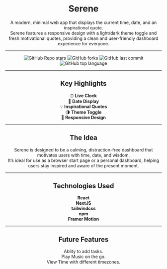 <div align="center">

# Serene

A modern, minimal web app that displays the current time, date, and an inspirational quote.  
Serene features a responsive design with a light/dark theme toggle and fresh motivational quotes, providing a clean and user-friendly dashboard experience for everyone.

---

![GitHub Repo stars](https://img.shields.io/github/stars/jibcamun/Serene?style=social)
![GitHub forks](https://img.shields.io/github/forks/jibcamun/Serene?style=social)
![GitHub last commit](https://img.shields.io/github/last-commit/jibcamun/Serene)
![GitHub top language](https://img.shields.io/github/languages/top/jibcamun/Serene)

---

## Key Highlights

⏰ **Live Clock**
<br>
📅 **Date Display**
<br>
💡 **Inspirational Quotes**
<br>
🌗 **Theme Toggle**
<br>
📱 **Responsive Design**

---

## The Idea

Serene is designed to be a calming, distraction-free dashboard that motivates users with time, date, and wisdom.  
It’s ideal for use as a browser start page or a personal dashboard, helping users stay inspired and aware of the present moment.

---

## Technologies Used

  **React**
<br>
  **NextJS**
<br>
  **tailwindcss**
<br>
  **npm**
<br>
  **Framer Motion**

---

## Future Features
Ablity to add tasks.
<br>
Play Music on the go.
<br>
View Time with different timezones.

</div>
